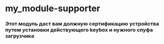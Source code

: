 # my_module-supporter
### Этот модуль даст вам должную сертификацию устройства путем установки действующего keybox и нужного спуфа загрузчика

